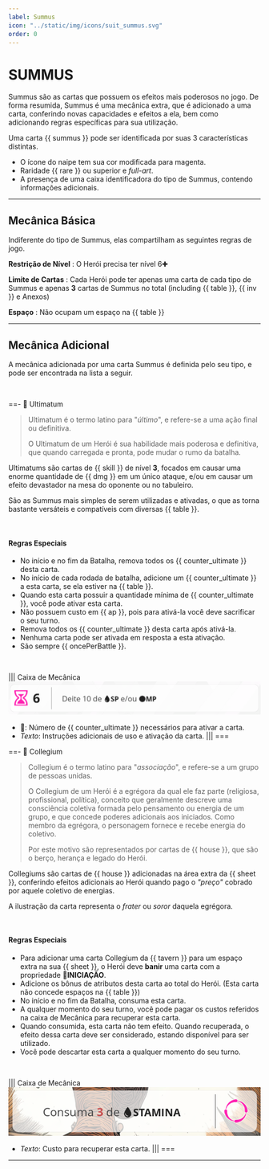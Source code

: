 ```yaml
---
label: Summus
icon: "../static/img/icons/suit_summus.svg"
order: 0
---
```


# SUMMUS

Summus são as cartas que possuem os efeitos mais poderosos no jogo. De forma resumida, Summus é uma mecânica extra, que é adicionado a uma carta, conferindo novas capacidades e efeitos a ela, bem como adicionando regras específicas para sua utilização.

Uma carta {{ summus }} pode ser identificada por suas 3 características distintas.

* O ícone do naipe tem sua cor modificada para <span class="summus">magenta</span>.
* Raridade {{ rare }} ou superior e _full-art_.
* A presença de uma caixa identificadora do tipo de Summus, contendo informações adicionais.

---

## Mecânica Básica

Indiferente do tipo de Summus, elas compartilham as seguintes regras de jogo.

**Restrição de Nível**
:   O Herói precisa ter nível 6✚

**Limite de Cartas**
:   Cada Herói pode ter apenas uma carta de cada tipo de Summus e apenas **3** cartas de Summus no total (including {{ table }}, {{ inv }} e Anexos)

**Espaço**
:   Não ocupam um espaço na {{ table }}

---

## Mecânica Adicional

A mecânica adicionada por uma carta Summus é definida pelo seu tipo, e pode ser encontrada na lista a seguir.

<br>


==- <span class="summus"> Ultimatum</span>
> Ultimatum é o termo latino para "_último_", e refere-se a uma ação final ou definitiva.
>
> O Ultimatum de um Herói é sua habilidade mais poderosa e definitiva, que quando carregada e pronta, pode mudar o rumo da batalha.

Ultimatums são cartas de {{ skill }} de nível **3**, focados em causar uma enorme quantidade de {{ dmg }} em um único ataque, e/ou em causar um efeito devastador na mesa do oponente ou no tabuleiro.

São as Summus mais simples de serem utilizadas e ativadas, o que as torna bastante versáteis e compatíveis com diversas {{ table }}.

<br>

#### Regras Especiais

* No início e no fim da Batalha, remova todos os {{ counter_ultimate }} desta carta.
* No início de cada rodada de batalha, adicione um {{ counter_ultimate }} a esta carta, se ela estiver na {{ table }}.
* Quando esta carta possuir a quantidade mínima de {{ counter_ultimate }}, você pode ativar esta carta.
* Não possuem custo em {{ ap }}, pois para ativá-la você deve sacrificar o seu turno.
* Remova todos os {{ counter_ultimate }} desta carta após ativá-la.
* Nenhuma carta pode ser ativada em resposta a esta ativação.
* São sempre {{ oncePerBattle }}.

<br>

||| Caixa de Mecânica
![Exemplo](/static/img/summus/ultimate.png)

- <span class="summus"></span>: Número de {{ counter_ultimate }} necessários para ativar a carta.
- _Texto_: Instruções adicionais de uso e ativação da carta.
|||
===



==- <span class="summus"> Collegium</span>
> Collegium é o termo latino para "_associação_", e refere-se a um grupo de pessoas unidas.
>
> O Collegium de um Herói é a egrégora da qual ele faz parte (religiosa, profissional, política), conceito que geralmente descreve uma consciência coletiva formada pelo pensamento ou energia de um grupo, e que concede poderes adicionais aos iniciados. Como membro da egrégora, o personagem fornece e recebe energia do coletivo.
>
> Por este motivo são representados por cartas de {{ house }}, que são o berço, herança e legado do Herói.

Collegiums são cartas de {{ house }} adicionadas na área extra da {{ sheet }}, conferindo efeitos adicionais ao Herói quando pago o _"preço"_ cobrado por aquele coletivo de energias.

A ilustração da carta representa o _frater_ ou _soror_ daquela egrégora.

<br>

#### Regras Especiais

* Para adicionar uma carta Collegium da {{ tavern }} para um espaço extra na sua {{ sheet }}, o Herói deve **banir** uma carta com a propriedade **INICIAÇÃO**.
* Adicione os bônus de atributos desta carta ao total do Herói. (Esta carta não concede espaços na {{ table }})
* No início e no fim da Batalha, consuma esta carta.
* A qualquer momento do seu turno, você pode pagar os custos referidos na caixa de Mecânica para recuperar esta carta.
* Quando consumida, esta carta não tem efeito. Quando recuperada, o efeito dessa carta deve ser considerado, estando disponível para ser utilizado.
* Você pode descartar esta carta a qualquer momento do seu turno.

<br>

||| Caixa de Mecânica
![Exemplo](/static/img/summus/collegium.png)

- _Texto_: Custo para recuperar esta carta.
|||
===

---
